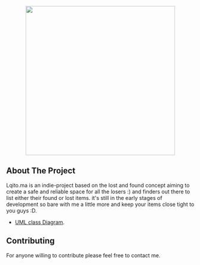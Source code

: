 <p align="center"><img src="https://lqito.ma/images/bg01.jpg" width="400"></p>


## About The Project

Lqito.ma is an indie-project based on the lost and found concept aiming to create a safe and reliable space for all the losers :) and finders out there to list either their found or lost items. it's still in the early stages of development so bare with me a little more and keep your items close tight to you guys :D.

- [UML class Diagram](https://app.lucidchart.com/invitations/accept/5b82ab7f-8ed7-4e5d-812a-71674e3bf3c5).

## Contributing

For anyone willing to contribute please feel free to contact me.


